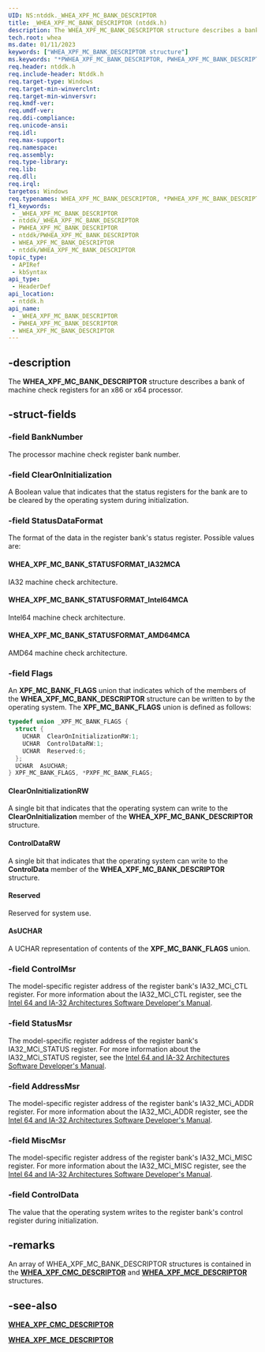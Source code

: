 ```yaml
---
UID: NS:ntddk._WHEA_XPF_MC_BANK_DESCRIPTOR
title: _WHEA_XPF_MC_BANK_DESCRIPTOR (ntddk.h)
description: The WHEA_XPF_MC_BANK_DESCRIPTOR structure describes a bank of machine check registers for an x86 or x64 processor.
tech.root: whea
ms.date: 01/11/2023
keywords: ["WHEA_XPF_MC_BANK_DESCRIPTOR structure"]
ms.keywords: "*PWHEA_XPF_MC_BANK_DESCRIPTOR, PWHEA_XPF_MC_BANK_DESCRIPTOR, PWHEA_XPF_MC_BANK_DESCRIPTOR structure pointer [WHEA Drivers and Applications], WHEA_XPF_MC_BANK_DESCRIPTOR, WHEA_XPF_MC_BANK_DESCRIPTOR structure [WHEA Drivers and Applications], _WHEA_XPF_MC_BANK_DESCRIPTOR, ntddk/PWHEA_XPF_MC_BANK_DESCRIPTOR, ntddk/WHEA_XPF_MC_BANK_DESCRIPTOR, whea.whea_xpf_mc_bank_descriptor, whearef_9f1970bd-6dbf-4104-9525-2018ab2f766e.xml"
req.header: ntddk.h
req.include-header: Ntddk.h
req.target-type: Windows
req.target-min-winverclnt:
req.target-min-winversvr: 
req.kmdf-ver: 
req.umdf-ver: 
req.ddi-compliance: 
req.unicode-ansi: 
req.idl: 
req.max-support: 
req.namespace: 
req.assembly: 
req.type-library: 
req.lib: 
req.dll: 
req.irql: 
targetos: Windows
req.typenames: WHEA_XPF_MC_BANK_DESCRIPTOR, *PWHEA_XPF_MC_BANK_DESCRIPTOR
f1_keywords:
 - _WHEA_XPF_MC_BANK_DESCRIPTOR
 - ntddk/_WHEA_XPF_MC_BANK_DESCRIPTOR
 - PWHEA_XPF_MC_BANK_DESCRIPTOR
 - ntddk/PWHEA_XPF_MC_BANK_DESCRIPTOR
 - WHEA_XPF_MC_BANK_DESCRIPTOR
 - ntddk/WHEA_XPF_MC_BANK_DESCRIPTOR
topic_type:
 - APIRef
 - kbSyntax
api_type:
 - HeaderDef
api_location:
 - ntddk.h
api_name:
 - _WHEA_XPF_MC_BANK_DESCRIPTOR
 - PWHEA_XPF_MC_BANK_DESCRIPTOR
 - WHEA_XPF_MC_BANK_DESCRIPTOR
---
```


## -description

The **WHEA_XPF_MC_BANK_DESCRIPTOR** structure describes a bank of machine check registers for an x86 or x64 processor.

## -struct-fields

### -field BankNumber

The processor machine check register bank number.

### -field ClearOnInitialization

A Boolean value that indicates that the status registers for the bank are to be cleared by the operating system during initialization.

### -field StatusDataFormat

The format of the data in the register bank's status register. Possible values are:

#### WHEA_XPF_MC_BANK_STATUSFORMAT_IA32MCA

IA32 machine check architecture.

#### WHEA_XPF_MC_BANK_STATUSFORMAT_Intel64MCA

Intel64 machine check architecture.

#### WHEA_XPF_MC_BANK_STATUSFORMAT_AMD64MCA

AMD64 machine check architecture.

### -field Flags

An **XPF_MC_BANK_FLAGS** union that indicates which of the members of the **WHEA_XPF_MC_BANK_DESCRIPTOR** structure can be written to by the operating system. The **XPF_MC_BANK_FLAGS** union is defined as follows:

```cpp
typedef union _XPF_MC_BANK_FLAGS {
  struct {
    UCHAR  ClearOnInitializationRW:1;
    UCHAR  ControlDataRW:1;
    UCHAR  Reserved:6;
  };
  UCHAR  AsUCHAR;
} XPF_MC_BANK_FLAGS, *PXPF_MC_BANK_FLAGS;
```

#### ClearOnInitializationRW

A single bit that indicates that the operating system can write to the **ClearOnInitialization** member of the **WHEA_XPF_MC_BANK_DESCRIPTOR** structure.

#### ControlDataRW

A single bit that indicates that the operating system can write to the **ControlData** member of the **WHEA_XPF_MC_BANK_DESCRIPTOR** structure.

#### Reserved

Reserved for system use.

#### AsUCHAR

A UCHAR representation of contents of the **XPF_MC_BANK_FLAGS** union.

### -field ControlMsr

The model-specific register address of the register bank's IA32_MCi_CTL register. For more information about the IA32_MCi_CTL register, see the [Intel 64 and IA-32 Architectures Software Developer's Manual](https://www.intel.com/content/www/us/en/developer/articles/technical/intel-sdm.html).

### -field StatusMsr

The model-specific register address of the register bank's IA32_MCi_STATUS register. For more information about the IA32_MCi_STATUS register, see the [Intel 64 and IA-32 Architectures Software Developer's Manual](https://www.intel.com/content/www/us/en/developer/articles/technical/intel-sdm.html).

### -field AddressMsr

The model-specific register address of the register bank's IA32_MCi_ADDR register. For more information about the IA32_MCi_ADDR register, see the [Intel 64 and IA-32 Architectures Software Developer's Manual](https://www.intel.com/content/www/us/en/developer/articles/technical/intel-sdm.html).

### -field MiscMsr

The model-specific register address of the register bank's IA32_MCi_MISC register. For more information about the IA32_MCi_MISC register, see the [Intel 64 and IA-32 Architectures Software Developer's Manual](https://www.intel.com/content/www/us/en/developer/articles/technical/intel-sdm.html).

### -field ControlData

The value that the operating system writes to the register bank's control register during initialization.

## -remarks

An array of WHEA_XPF_MC_BANK_DESCRIPTOR structures is contained in the [**WHEA_XPF_CMC_DESCRIPTOR**](./ns-ntddk-_whea_xpf_cmc_descriptor.md) and [**WHEA_XPF_MCE_DESCRIPTOR**](./ns-ntddk-_whea_xpf_mce_descriptor.md) structures.

## -see-also

[**WHEA_XPF_CMC_DESCRIPTOR**](./ns-ntddk-_whea_xpf_cmc_descriptor.md)

[**WHEA_XPF_MCE_DESCRIPTOR**](./ns-ntddk-_whea_xpf_mce_descriptor.md)